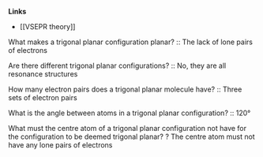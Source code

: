 **Links**
- [[VSEPR theory]] 

What makes a trigonal planar configuration planar? :: The lack of lone pairs of electrons

Are there different trigonal planar configurations? :: No, they are all resonance structures

How many electron pairs does a trigonal planar molecule have? :: Three sets of electron pairs

What is the angle between atoms in a trigonal planar configuration? :: $120°$

What must the centre atom of a trigonal planar configuration not have for the configuration to be deemed trigonal planar?
?
The centre atom must not have any lone pairs of electrons

